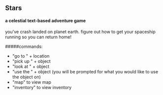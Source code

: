 ## Stars
#### a celestial text-based adventure game

you've crash landed on planet earth. figure out how to get your spaceship running so you can return home!

#####commands:

* "go to " + location
* "pick up " + object
* "look at " + object
* "use the " + object (you will be prompted for what you would like to use the object on)
* "map" to view map
* "inventory" to view inventory
